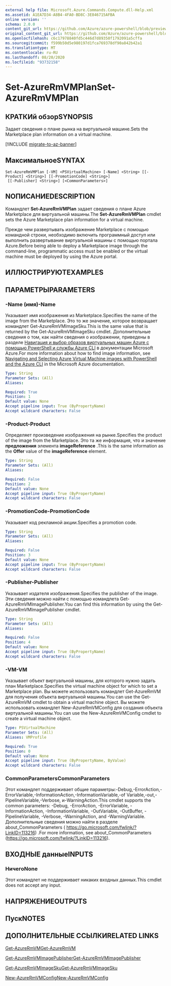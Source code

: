 ```yaml
---
external help file: Microsoft.Azure.Commands.Compute.dll-Help.xml
ms.assetid: A1EA7D34-A8B4-4FA0-BD8C-3E846715AFBA
online version: ''
schema: 2.0.0
content_git_url: https://github.com/Azure/azure-powershell/blob/preview/src/ResourceManager/Compute/Stack/Commands.Compute/help/Set-AzureRmVMPlan.md
original_content_git_url: https://github.com/Azure/azure-powershell/blob/preview/src/ResourceManager/Compute/Stack/Commands.Compute/help/Set-AzureRmVMPlan.md
ms.openlocfilehash: c6c17978840fd5c446d7d89350f1792091a5cffa
ms.sourcegitcommit: f599b50d5e980197d1fca769378df90a842b42a1
ms.translationtype: MT
ms.contentlocale: ru-RU
ms.lasthandoff: 08/20/2020
ms.locfileid: "93732158"
---
```

# <span data-ttu-id="0159f-101">Set-AzureRmVMPlan</span><span class="sxs-lookup"><span data-stu-id="0159f-101">Set-AzureRmVMPlan</span></span>

## <span data-ttu-id="0159f-102">КРАТКИй обзор</span><span class="sxs-lookup"><span data-stu-id="0159f-102">SYNOPSIS</span></span>
<span data-ttu-id="0159f-103">Задает сведения о плане рынка на виртуальной машине.</span><span class="sxs-lookup"><span data-stu-id="0159f-103">Sets the Marketplace plan information on a virtual machine.</span></span>

[!INCLUDE [migrate-to-az-banner](../../includes/migrate-to-az-banner.md)]

## <span data-ttu-id="0159f-104">Максимальное</span><span class="sxs-lookup"><span data-stu-id="0159f-104">SYNTAX</span></span>

```
Set-AzureRmVMPlan [-VM] <PSVirtualMachine> [-Name] <String> [[-Product] <String>] [[-PromotionCode] <String>]
 [[-Publisher] <String>] [<CommonParameters>]
```

## <span data-ttu-id="0159f-105">NОПИСАНИЕ</span><span class="sxs-lookup"><span data-stu-id="0159f-105">DESCRIPTION</span></span>
<span data-ttu-id="0159f-106">Командлет **Set-AzureRmVMPlan** задает сведения о плане Azure Marketplace для виртуальной машины.</span><span class="sxs-lookup"><span data-stu-id="0159f-106">The **Set-AzureRmVMPlan** cmdlet sets the Azure Marketplace plan information for a virtual machine.</span></span>

<span data-ttu-id="0159f-107">Прежде чем развертывать изображение Marketplace с помощью командной строки, необходимо включить программный доступ или выполнить развертывание виртуальной машины с помощью портала Azure.</span><span class="sxs-lookup"><span data-stu-id="0159f-107">Before being able to deploy a Marketplace image through the command-line, programmatic access must be enabled or the virtual machine must be deployed by using the Azure portal.</span></span>

## <span data-ttu-id="0159f-108">ИЛЛЮСТРИРУЮТ</span><span class="sxs-lookup"><span data-stu-id="0159f-108">EXAMPLES</span></span>

## <span data-ttu-id="0159f-109">ПАРАМЕТРЫ</span><span class="sxs-lookup"><span data-stu-id="0159f-109">PARAMETERS</span></span>

### <span data-ttu-id="0159f-110">-Name (имя)</span><span class="sxs-lookup"><span data-stu-id="0159f-110">-Name</span></span>
<span data-ttu-id="0159f-111">Указывает имя изображения из Marketplace.</span><span class="sxs-lookup"><span data-stu-id="0159f-111">Specifies the name of the image from the Marketplace.</span></span>
<span data-ttu-id="0159f-112">Это то же значение, которое возвращает командлет Get-AzureRmVMImageSku.</span><span class="sxs-lookup"><span data-stu-id="0159f-112">This is the same value that is returned by the Get-AzureRmVMImageSku cmdlet.</span></span>
<span data-ttu-id="0159f-113">Дополнительные сведения о том, как найти сведения о изображении, приведены в разделе [Навигация и выбор образов виртуальных машин Azure с помощью PowerShell и службы Azure CLI](https://azure.microsoft.com/documentation/articles/resource-groups-vm-searching/) в документации Microsoft Azure.</span><span class="sxs-lookup"><span data-stu-id="0159f-113">For more information about how to find image information, see [Navigating and Selecting Azure Virtual Machine images with PowerShell and the Azure CLI](https://azure.microsoft.com/documentation/articles/resource-groups-vm-searching/) in the Microsoft Azure documentation.</span></span>

```yaml
Type: String
Parameter Sets: (All)
Aliases: 

Required: True
Position: 1
Default value: None
Accept pipeline input: True (ByPropertyName)
Accept wildcard characters: False
```

### <span data-ttu-id="0159f-114">-Product</span><span class="sxs-lookup"><span data-stu-id="0159f-114">-Product</span></span>
<span data-ttu-id="0159f-115">Определяет произведение изображения на рынке.</span><span class="sxs-lookup"><span data-stu-id="0159f-115">Specifies the product of the image from the Marketplace.</span></span>
<span data-ttu-id="0159f-116">Это та же информация, что и значение **предложения** элемента **imageReference** .</span><span class="sxs-lookup"><span data-stu-id="0159f-116">This is the same information as the **Offer** value of the **imageReference** element.</span></span>

```yaml
Type: String
Parameter Sets: (All)
Aliases: 

Required: False
Position: 2
Default value: None
Accept pipeline input: True (ByPropertyName)
Accept wildcard characters: False
```

### <span data-ttu-id="0159f-117">-PromotionCode</span><span class="sxs-lookup"><span data-stu-id="0159f-117">-PromotionCode</span></span>
<span data-ttu-id="0159f-118">Указывает код рекламной акции.</span><span class="sxs-lookup"><span data-stu-id="0159f-118">Specifies a promotion code.</span></span>

```yaml
Type: String
Parameter Sets: (All)
Aliases: 

Required: False
Position: 3
Default value: None
Accept pipeline input: True (ByPropertyName)
Accept wildcard characters: False
```

### <span data-ttu-id="0159f-119">-Publisher</span><span class="sxs-lookup"><span data-stu-id="0159f-119">-Publisher</span></span>
<span data-ttu-id="0159f-120">Указывает издателя изображения.</span><span class="sxs-lookup"><span data-stu-id="0159f-120">Specifies the publisher of the image.</span></span>
<span data-ttu-id="0159f-121">Эти сведения можно найти с помощью командлета Get-AzureRmVMImagePublisher.</span><span class="sxs-lookup"><span data-stu-id="0159f-121">You can find this information by using the Get-AzureRmVMImagePublisher cmdlet.</span></span>

```yaml
Type: String
Parameter Sets: (All)
Aliases: 

Required: False
Position: 4
Default value: None
Accept pipeline input: True (ByPropertyName)
Accept wildcard characters: False
```

### <span data-ttu-id="0159f-122">-VM</span><span class="sxs-lookup"><span data-stu-id="0159f-122">-VM</span></span>
<span data-ttu-id="0159f-123">Указывает объект виртуальной машины, для которого нужно задать план Marketplace.</span><span class="sxs-lookup"><span data-stu-id="0159f-123">Specifies the virtual machine object for which to set a Marketplace plan.</span></span>
<span data-ttu-id="0159f-124">Вы можете использовать командлет Get-AzureRmVM для получения объекта виртуальной машины.</span><span class="sxs-lookup"><span data-stu-id="0159f-124">You can use the Get-AzureRmVM cmdlet to obtain a virtual machine object.</span></span>
<span data-ttu-id="0159f-125">Вы можете использовать командлет New-AzureRmVMConfig для создания объекта виртуальной машины.</span><span class="sxs-lookup"><span data-stu-id="0159f-125">You can use the New-AzureRmVMConfig cmdlet to create a virtual machine object.</span></span>

```yaml
Type: PSVirtualMachine
Parameter Sets: (All)
Aliases: VMProfile

Required: True
Position: 0
Default value: None
Accept pipeline input: True (ByPropertyName, ByValue)
Accept wildcard characters: False
```

### <span data-ttu-id="0159f-126">CommonParameters</span><span class="sxs-lookup"><span data-stu-id="0159f-126">CommonParameters</span></span>
<span data-ttu-id="0159f-127">Этот командлет поддерживает общие параметры:-Debug,-ErrorAction,-ErrorVariable,-InformationAction,-InformationVariable,-of Variable,-out,-PipelineVariable,-Verbose, и-WarningAction.</span><span class="sxs-lookup"><span data-stu-id="0159f-127">This cmdlet supports the common parameters: -Debug, -ErrorAction, -ErrorVariable, -InformationAction, -InformationVariable, -OutVariable, -OutBuffer, -PipelineVariable, -Verbose, -WarningAction, and -WarningVariable.</span></span> <span data-ttu-id="0159f-128">Дополнительные сведения можно найти в разделе about_CommonParameters ( https://go.microsoft.com/fwlink/?LinkID=113216) .</span><span class="sxs-lookup"><span data-stu-id="0159f-128">For more information, see about_CommonParameters (https://go.microsoft.com/fwlink/?LinkID=113216).</span></span>

## <span data-ttu-id="0159f-129">ВХОДНЫЕ данные</span><span class="sxs-lookup"><span data-stu-id="0159f-129">INPUTS</span></span>

### <span data-ttu-id="0159f-130">Ничего</span><span class="sxs-lookup"><span data-stu-id="0159f-130">None</span></span>
<span data-ttu-id="0159f-131">Этот командлет не поддерживает никаких входных данных.</span><span class="sxs-lookup"><span data-stu-id="0159f-131">This cmdlet does not accept any input.</span></span>

## <span data-ttu-id="0159f-132">НАПРЯЖЕНИЕ</span><span class="sxs-lookup"><span data-stu-id="0159f-132">OUTPUTS</span></span>

## <span data-ttu-id="0159f-133">Пуск</span><span class="sxs-lookup"><span data-stu-id="0159f-133">NOTES</span></span>

## <span data-ttu-id="0159f-134">ДОПОЛНИТЕЛЬНЫЕ ССЫЛКИ</span><span class="sxs-lookup"><span data-stu-id="0159f-134">RELATED LINKS</span></span>

[<span data-ttu-id="0159f-135">Get-AzureRmVM</span><span class="sxs-lookup"><span data-stu-id="0159f-135">Get-AzureRmVM</span></span>](./Get-AzureRmVM.md)

[<span data-ttu-id="0159f-136">Get-AzureRmVMImagePublisher</span><span class="sxs-lookup"><span data-stu-id="0159f-136">Get-AzureRmVMImagePublisher</span></span>](./Get-AzureRmVMImagePublisher.md)

[<span data-ttu-id="0159f-137">Get-AzureRmVMImageSku</span><span class="sxs-lookup"><span data-stu-id="0159f-137">Get-AzureRmVMImageSku</span></span>](./Get-AzureRmVMImageSku.md)

[<span data-ttu-id="0159f-138">New-AzureRmVMConfig</span><span class="sxs-lookup"><span data-stu-id="0159f-138">New-AzureRmVMConfig</span></span>](./New-AzureRmVMConfig.md)
